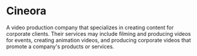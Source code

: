 # Cineora
A video production company that specializes in creating content for corporate clients. Their services may include filming and producing videos for events, creating animation videos, and producing corporate videos that promote a company's products or services.
